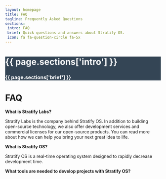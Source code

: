 ```yaml
---
layout: homepage
title: FAQ
tagline: Frequently Asked Questions
sections:
 intro: FAQ
 brief: Quick questions and answers about Stratify OS.
 icon: fa fa-question-circle fa-5x
---
```


<div style="background: #344555; color: #fff;">
<div class="container">
<div class="row header_row">
		<div class="col-md-3 text-center">
			<h2><i class="{{ page.sections['icon'] }}"></i></h2>
		</div>
		<div class="col-md-9">
			<h1><b>{{ page.sections['intro'] }}</b></h1>
			<h3>{{ page.sections['brief'] }}</h3>
		</div>
	</div>
</div>
</div>

<div class="container">

<h1>FAQ</h1>

<p>
<b>What is Stratify Labs?</b>
<p>

<p>
Stratify Labs is the company behind Stratify OS.  In addition to building open-source technology,
we also offer development services and commercial licenses for our open-source products.  You can read more about
how we can help you bring your next great idea to life.
</p>

<p>
<b>What is Stratify OS?</b>
<p>

<p>
Stratify OS is a real-time operating system designed to rapidly decrease development time.
</p>

<p>
<b>What tools are needed to develop projects with Stratify OS?</b>
<p>


</div>
